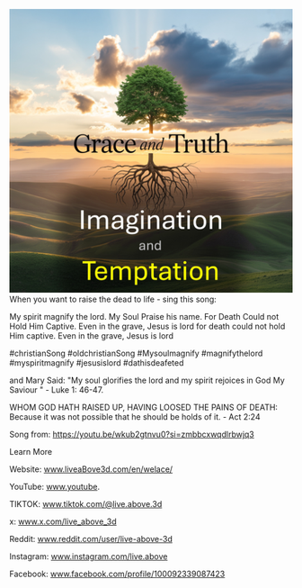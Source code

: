 ![Video cover image](../cover.jpg)
When you want to raise the dead to life - sing this song:

My spirit magnify the lord.
My Soul Praise his name.
For Death Could not Hold Him Captive.
Even in the grave, Jesus is lord
for death could not hold Him captive.
Even in the grave, Jesus is lord


#christianSong #oldchristianSong #Mysoulmagnify #magnifythelord #myspiritmagnify #jesusislord #dathisdeafeted


and Mary Said: "My soul glorifies the lord and my spirit rejoices in God My Saviour " - Luke 1: 46-47.

WHOM GOD HATH RAISED UP, HAVING LOOSED THE PAINS OF DEATH: Because it was not possible that he should be holds of it. - Act 2:24

Song from: https://youtu.be/wkub2gtnvu0?si=zmbbcxwqdlrbwjq3


Learn More


Website: www.liveaBove3d.com/en/welace/

YouTube: www.youtube.

TIKTOK: www.tiktok.com/@live.above.3d

x: www.x.com/live_above_3d

Reddit: www.reddit.com/user/live-above-3d

Instagram: www.instagram.com/live.above

Facebook: www.facebook.com/profile/100092339087423
